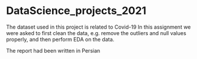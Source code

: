 # DataScience_projects_2021

The dataset used in this project is related to Covid-19
In this assignment we were asked to first clean the data, e.g. remove the outliers and null values properly, and then perform EDA on the data. 

The report had been written in Persian
